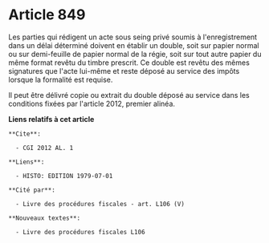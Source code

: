 # Article 849

Les parties qui rédigent un acte sous seing privé soumis à l'enregistrement dans un délai déterminé doivent en établir un
double, soit sur papier normal ou sur demi-feuille de papier normal de la régie, soit sur tout autre papier du même format
revêtu du timbre prescrit. Ce double est revêtu des mêmes signatures que l'acte lui-même et reste déposé au service des
impôts lorsque la formalité est requise.

Il peut être délivré copie ou extrait du double déposé au service dans les conditions fixées par l'article 2012, premier
alinéa.

**Liens relatifs à cet article**

	**Cite**:

	  - CGI 2012 AL. 1

	**Liens**:

	  - HISTO: EDITION 1979-07-01

	**Cité par**:

	  - Livre des procédures fiscales - art. L106 (V)

	**Nouveaux textes**:

	  - Livre des procédures fiscales L106
